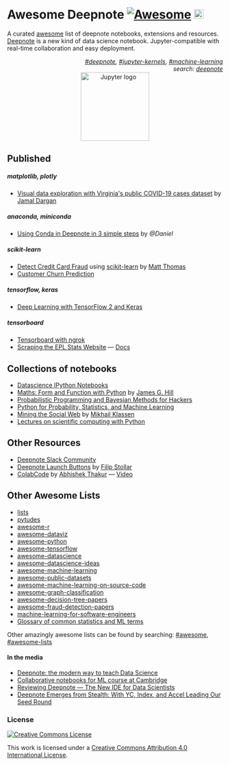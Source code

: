 # Awesome Deepnote [![Awesome](https://awesome.re/badge.svg)](https://awesome.re)  [<img height="22" src="https://beta.deepnote.com/buttons/launch-in-deepnote.svg">](https://github.com/SuNaden/deepnote-launch-example) 

A curated [awesome](https://github.com/topics/awesome) list of deepnote notebooks, extensions and resources. [Deepnote](http://deepnote.com) is a new kind of data science notebook. Jupyter-compatible with real-time collaboration and easy deployment.

<div align="right" style="text-align:right"><i><a href="https://github.com/topics/deepnote">#deepnote</a>, <a href="https://github.com/topics/jupyter-kernels">#jupyter-kernels</a>, <a href="https://github.com/topics/machine-learning">#machine-learning</a><br>
search: <a href="https://github.com/search?type=Repositories&q=deepnote"> deepnote</a></i></div>

<div align="center">
<img  width="160"  src="https://deepnote.com/static/landing/logo.svg"  alt="Jupyter logo">
</div>

## Published

##### _matplotlib, plotly_
-  [Visual data exploration with Virginia's public COVID-19 cases dataset](https://github.com/jammy-bot/va-covid-eda) by [Jamal Dargan](https://github.com/jammy-bot)
##### _anaconda, miniconda_
-  [Using Conda in Deepnote in 3 simple steps](https://beta.deepnote.com/project/1e061457-9c0a-412a-a8fa-c08358928ba2) by _@Daniel_
##### _scikit-learn_
-  [Detect Credit Card Fraud](https://github.com/matthew-e-thomas/deeptnote-credit-card-fraud) using [scikit-learn]() by [Matt Thomas](https://github.com/matthew-e-thomas)
-  [Customer Churn Prediction](https://github.com/alfarias/customer-churn-prediction/blob/master/notebooks/customer-churn-prediction.ipynb)
##### _tensorflow, keras_
- [Deep Learning with TensorFlow 2 and Keras](https://github.com/ageron/tf2_course)
##### _tensorboard_
-  [Tensorboard with ngrok](https://deepnote.com/project/d9ef0f3d-e2e3-40ef-8f40-2dc37fb22b88#%2Ftensorboard.ipynb) 
-  [Scraping the EPL Stats Website](https://deepnote.com/project/19f51d7b-ae79-4c51-906c-dee0138da144) –– [Docs](https://github.com/sportsdatasolutions/python_project_template/blob/master/getting_started_deepnote.md)

## Collections of notebooks

- [Datascience IPython Notebooks](https://github.com/donnemartin/data-science-ipython-notebooks)
-  [Maths: Form and Function with Python](https://github.com/James-G-Hill/Mathematics-Form-and-Function-Notebooks) by [James G. Hill](https://github.com/James-G-Hill) 
  -  [Probabilistic Programming and Bayesian Methods for Hackers](https://github.com/CamDavidsonPilon/Probabilistic-Programming-and-Bayesian-Methods-for-Hackers)
-  [Python for Probability, Statistics, and Machine Learning](https://github.com/unpingco/Python-for-Probability-Statistics-and-Machine-Learning-2E)
-  [Mining the Social Web](https://github.com/mikhailklassen/Mining-the-Social-Web-3rd-Edition/tree/master/notebooks) by [Mikhail Klassen](https://github.com/mikhailklassen)
-  [Lectures on scientific computing with Python](https://github.com/jrjohansson/scientific-python-lectures)

## Other Resources
- [Deepnote Slack Community](https://join.slack.com/t/deepnotecommunity/shared_invite/enQtOTI4OTA1MzYwNTMzLTQ4ZGY4Y2VkOTZkYTNjY2U3NTU5ZjJjMDRiMmNmOTgzMzhmYjZlMTczZmY1MDhhM2RmMDk3OWYxM2MyZmFlMDc)
-  [Deepnote Launch Buttons](https://github.com/SuNaden/deepnote-launch-example) by [Filip Stollar](https://github.com/SuNaden) 
-  [ColabCode](https://github.com/abhishekkrthakur/colabcode) by [Abhishek Thakur](https://github.com/abhishekkrthakur) –– [Video](https://youtu.be/7kTbM3D02jU)

## Other Awesome Lists
 - [lists](https://github.com/jnv/lists)
 - [pytudes](https://github.com/norvig/pytudes)
 - [awesome-r](https://github.com/qinwf/awesome-R)
 - [awesome-dataviz](https://github.com/fasouto/awesome-dataviz)
 - [awesome-python](https://github.com/vinta/awesome-python)
 - [awesome-tensorflow](https://github.com/jtoy/awesome-tensorflow)
 - [awesome-datascience](https://github.com/academic/awesome-datascience)
 - [awesome-datascience-ideas](https://github.com/JosPolfliet/awesome-datascience-ideas)
 - [awesome-machine-learning](https://github.com/josephmisiti/awesome-machine-learning)
 - [awesome-public-datasets](https://github.com/caesar0301/awesome-public-datasets) 
 - [awesome-machine-learning-on-source-code](https://github.com/src-d/awesome-machine-learning-on-source-code)
 - [awesome-graph-classification](https://github.com/benedekrozemberczki/awesome-graph-classification)
 - [awesome-decision-tree-papers](https://github.com/benedekrozemberczki/awesome-decision-tree-papers)
 - [awesome-fraud-detection-papers](https://github.com/benedekrozemberczki/awesome-fraud-detection-papers)
 - [machine-learning-for-software-engineers](https://github.com/ZuzooVn/machine-learning-for-software-engineers)
- [Glossary of common statistics and ML terms](https://www.analyticsvidhya.com/glossary-of-common-statistics-and-machine-learning-terms/) 

Other amazingly awesome lists can be found by searching: [#awesome](https://github.com/topics/awesome), [#awesome-lists](https://github.com/topics/awesome-lists)

#### In the media

-  [Deepnote: the modern way to teach Data Science](https://medium.com/@robertlacok/deepnote-the-modern-way-to-teach-data-science-99998ce659a)
-  [Collaborative notebooks for ML course at Cambridge](https://deepnote.com/article/university-of-cambridge)
-  [Reviewing Deepnote — The New IDE for Data Scientists](https://towardsdatascience.com/reviewing-deepnote-the-new-ide-for-data-scientists-90c3464ebc5e)
-  [Deepnote Emerges from Stealth: With YC, Index, and Accel Leading Our Seed Round](https://medium.com/deepnote/deepnote-emerges-from-stealth-with-yc-index-and-accel-leading-our-seed-round-12325281cde0)

### License

[![Creative Commons License](http://i.creativecommons.org/l/by/4.0/88x31.png)](http://creativecommons.org/licenses/by/4.0/)

This work is licensed under a [Creative Commons Attribution 4.0 International License](http://creativecommons.org/licenses/by/4.0/).
<!--stackedit_data:
eyJoaXN0b3J5IjpbLTE5NDI4NzQ0MywtMTY3MDY1MTA2NCwxMj
U0MzIxOTMsLTE5NzAzMDE4MCwxOTAwODk3Njk1LDIxMjkwNTcw
NjUsMzAxNTQ4MDU2XX0=
-->